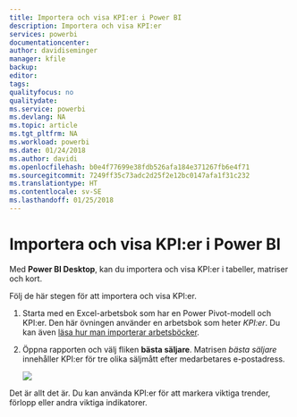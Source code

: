 ```yaml
---
title: Importera och visa KPI:er i Power BI
description: Importera och visa KPI:er
services: powerbi
documentationcenter: 
author: davidiseminger
manager: kfile
backup: 
editor: 
tags: 
qualityfocus: no
qualitydate: 
ms.service: powerbi
ms.devlang: NA
ms.topic: article
ms.tgt_pltfrm: NA
ms.workload: powerbi
ms.date: 01/24/2018
ms.author: davidi
ms.openlocfilehash: b0e4f77699e38fdb526afa184e371267fb6e4f71
ms.sourcegitcommit: 7249ff35c73adc2d25f2e12bc0147afa1f31c232
ms.translationtype: HT
ms.contentlocale: sv-SE
ms.lasthandoff: 01/25/2018
---
```

# <a name="import-and-display-kpis-in-power-bi"></a>Importera och visa KPI:er i Power BI
Med **Power BI Desktop**, kan du importera och visa KPI:er i tabeller, matriser och kort.

Följ de här stegen för att importera och visa KPI:er.

1. Starta med en Excel-arbetsbok som har en Power Pivot-modell och KPI:er. Den här övningen använder en arbetsbok som heter *KPI:er*. Du kan även [läsa hur man importerar arbetsböcker](desktop-import-excel-workbooks.md).  
2. Öppna rapporten och välj fliken **bästa säljare**.  Matrisen *bästa säljare* innehåller KPI:er för tre olika säljmått efter medarbetares e-postadress.  
   
    ![](media/desktop-import-and-display-kpis/desktoppreviewfeatureon.jpg)

Det är allt det är. Du kan använda KPI:er för att markera viktiga trender, förlopp eller andra viktiga indikatorer.

